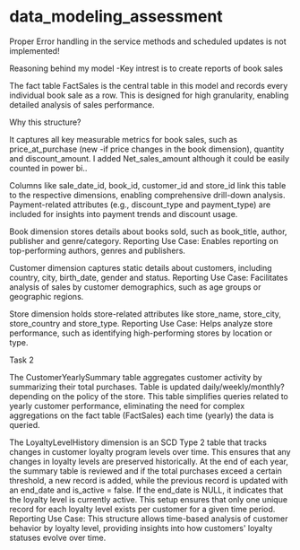 # data_modeling_assessment

Proper Error handling in the service methods and scheduled updates is not implemented!


Reasoning behind my model -Key intrest is to create reports of book sales

The fact table FactSales is the central table in this model and records every individual book sale as a row. This is designed for high granularity, enabling detailed analysis of sales performance.

Why this structure?

It captures all key measurable metrics for book sales, such as price_at_purchase (new -if price changes in the book dimension), quantity and discount_amount. I added Net_sales_amount although it could be easily counted in power bi..

Columns like sale_date_id, book_id, customer_id and store_id link this table to the respective dimensions, enabling comprehensive drill-down analysis.
Payment-related attributes (e.g., discount_type and payment_type) are included for insights into payment trends and discount usage.

Book dimension stores details about books sold, such as book_title, author, publisher and genre/category.
Reporting Use Case: Enables reporting on top-performing authors, genres and publishers.

Customer dimension captures static details about customers, including country, city, birth_date, gender and status.
Reporting Use Case: Facilitates analysis of sales by customer demographics, such as age groups or geographic regions. 

Store dimension holds store-related attributes like store_name, store_city, store_country and store_type.
Reporting Use Case: Helps analyze store performance, such as identifying high-performing stores by location or type.

Task 2

The CustomerYearlySummary table aggregates customer activity by summarizing their total purchases. Table is updated daily/weekly/monthly? depending on the policy of the store. This table simplifies queries related to yearly customer performance, eliminating the need for complex aggregations on the fact table (FactSales) each time (yearly) the data is queried.

The LoyaltyLevelHistory dimension is an SCD Type 2 table that tracks changes in customer loyalty program levels over time. This ensures that any changes in loyalty levels are preserved historically. At the end of each year, the summary table is reviewed and if the total purchases exceed a certain threshold, a new record is added, while the previous record is updated with an end_date and is_active = false. If the end_date is NULL, it indicates that the loyalty level is currently active. This setup ensures that only one unique record for each loyalty level exists per customer for a given time period.
Reporting Use Case: This structure allows time-based analysis of customer behavior by loyalty level, providing insights into how customers' loyalty statuses evolve over time.

